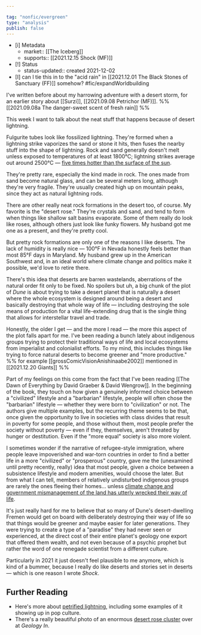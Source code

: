 ```yaml
---

tag: "nonfic/evergreen"
type: "analysis"
publish: false
---
```


- [i] Metadata
	- market:: [[The Iceberg]]
	- supports:: [[2021.12.15 Shock (MF)]]
- [!] Status
	-  status-updated:: created 2021-12-02
- [I] can I tie this in to the "acid rain" in [[2021.12.01 The Black Stones of Sanctuary (FF)]] somehow? #fic/expandWorldbuilding 

I've written before about my harrowing adventure with a desert storm, for an earlier story about [[Surzi]], [[2021.09.08 Petrichor (MF)]]. %% [[2021.09.08a The danger-sweet scent of fresh rain]] %% 

This week I want to talk about the neat stuff that happens because of desert lightning. 

Fulgurite tubes look like fossilized lightning. They're formed when a lightning strike vaporizes the sand or stone it hits, then fuses the nearby stuff into the shape of lightning. Rock and sand generally doesn't melt unless exposed to temperatures of at least 1800°C; lightning strikes average out around 2500°C — [five times hotter than the surface of the sun](https://wxguys.ssec.wisc.edu/2019/08/26/fulgurite/). 

They're pretty rare, especially the kind made in rock. The ones made from sand become natural glass, and can be several meters long, although they're very fragile. They're usually created high up on mountain peaks, since they act as natural lightning rods. 

There are other really neat rock formations in the desert too, of course. My favorite is the "desert rose." They're crystals and sand, and tend to form when things like shallow salt basins evaporate. Some of them really do look like roses, although others just look like funky flowers. My husband got me one as a present, and they're pretty cool. 

But pretty rock formations are only one of the reasons I like deserts. The lack of humidity is really nice — 100°F in Nevada honestly feels better than most 85°F days in Maryland. My husband grew up in the American Southwest and, in an ideal world where climate change and politics make it possible, we'd love to retire there. 

There's this idea that deserts are barren wastelands, aberrations of the natural order fit only to be fixed. No spoilers but uh, a big chunk of the plot of _Dune_ is about trying to take a desert planet that is naturally a desert where the whole ecosystem is designed around being a desert and basically destroying that whole way of life — including destroying the sole means of production for a vital life-extending drug that is the single thing that allows for interstellar travel and trade. 

Honestly, the older I get — and the more I read — the more this aspect of the plot falls apart for me. I've been reading a bunch lately about indigenous groups trying to protect their traditional ways of life and local ecosystems from imperialist and colonialist efforts. To my mind, this includes things like trying to force natural deserts to become greener and "more productive." %% for example [[grossComicVisionAnishinaabe2002]] mentioned in [[2021.12.20 Giants]] %%

Part of my feelings on this come from the fact that I've been reading [[The Dawn of Everything by David Graeber & David Wengrow]]. In the beginning of the book, they touch on how given a genuinely informed choice between a "civilized" lifestyle and a "barbarian" lifestyle, people will often chose the "barbarian" lifestyle — whether they were born to "civilization" or not. The authors give multiple examples, but the recurring theme seems to be that, once given the opportunity to live in societies with class divides that result in poverty for some people, and those without them, most people prefer the society without poverty — even if they, themselves, aren't threated by hunger or destitution. Even if the "more equal" society is also more violent.  

I sometimes wonder if the narrative of refugee-style immigration, where people leave impoverished and war-torn countries in order to find a better life in a more "civilized" or "prosperous" country, gave me the (unexamined until pretty recently, really) idea that most people, given a choice between a subsistence lifestyle and modern amenities, would choose the later. But from what I can tell, members of relatively undisturbed indigenous groups are rarely the ones fleeing their homes... unless [climate change and government mismanagement of the land has utterly wrecked their way of life](https://www.migrationpolicy.org/article/tuareg-migration-critical-component-crisis-sahel). 

It's just really hard for me to believe that so many of Dune's desert-dwelling Fremen would get on board with deliberately destroying their way of life so that things would be greener and maybe easier for later generations. They were trying to create a type of a "paradise" they had never seen or experienced, at the direct cost of their entire planet's geology one export that offered them wealth, and not even because of a psychic prophet but rather the word of one renegade scientist from a different culture.

Particularly in 2021 it just doesn't feel plausible to me anymore, which is kind of a bummer, because I really do like deserts and stories set in deserts — which is one reason I wrote _Shock_. 

## Further Reading

- Here's more about [petrified lightning](https://interpretivecenter.org/the-truth-about-petrified-lightning/), including some examples of it showing up in pop culture. 
- There's a really beautiful photo of an enormous [desert rose cluster](https://www.geologyin.com/2017/06/how-do-desert-roses-form.html) over at _Geology In_.